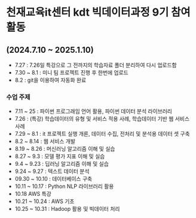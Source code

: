 # 천재교육it센터 kdt 빅데이터과정 9기 참여 활동

## (2024.7.10 ~ 2025.1.10)

- 7.27 : 7.26일 특강으로 그 전까지의 학습자료 폴더 분리하여 다시 업로드함
- 7.30 ~ 8.1 : 미니 팀 프로젝트 진행 후 한번에 업로드
- 8.2 : git을 이용하여 자동화 완료

### 수업 주제

- 7.11 ~ 25 : 파이썬 프로그래임 언어 활용, 파이썬 데이터 분석 라이브러리
- 7.26 : (특강) 학습데이터의 유형 및 서비스 적용 사례, 학습데이터 기반 웹 서비스 사례
- 7.29 ~ 8.1 : it 프로젝트 실행 개론, 데이터 수집, 전처리 및 분석용 데이터 셋 구축
- 8.2 ~ 8.14 : 웹 서비스 개발
- 8.19 ~ 8.26 : 머신러닝 알고리즘 이해 및 실습
- 8.27 ~ 9.3 : 모델 평가 지표 이해 및 실습
- 9.4 ~ 9.23 : 딥러닝 알고리즘 이해 및 실습
- 9.24 ~ 9.27 : 텍스트 데이터 분석
- 09.30 ~ 10.10 : 데이터베이스 구축
- 10.11 ~ 10.17 :  Python NLP 라이브러리 활용
- 10.18 AWS 특강
- 10.21 ~ 10.24 : AWS 기초
- 10.25 ~ 10.31 : Hadoop 활용 및 빅데이터 처리
